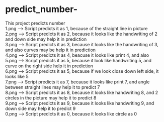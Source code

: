 # predict_number-
This project predicts number <br />
1.png --> Script predicts it as 1, because of the straight line in picture <br />
2.png --> Script predicts it as 2, because it looks like the handwriting of 2 and down side may help it in prediction <br />
3.png --> Script predicts it as 3, because it looks like the handwriting of 3, and also curves may be help it in prediction <br />
4.png --> Script predicts it as 4, beacuse it looks like print 4, and also <br />
5.png --> Script predicts it as 5, because it look like handwriting 5, and curve on the right side help it in prediction <br />
6.png --> Script predicts it as 5, because if we look close down left side, it looks like 5 <br />
7.png --> Script predicts it as 7, because it looks like print 7, and angle between straight lines may help it to predict 7 <br />
8.png --> Script predicts it as 8, because it looks like handwriting 8, and 2 circles in the picture may help it to predict 8 <br />
9.png --> Script predicts it as 9, because it looks like handwriting 9, and down side may help it to predict 9 <br />
0.png --> Script predicts it as 0, because it looks like circle as 0 <br />
